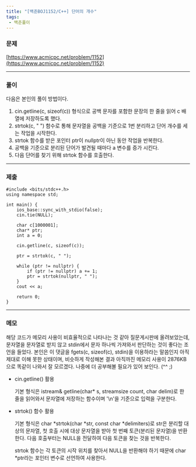 ```yaml
---
title: "[백준BOJ1152/C++] 단어의 개수"
tags:
 - 백준풀이
---
```


### 문제

[https://www.acmicpc.net/problem/1152](https://www.acmicpc.net/problem/1152)

***

### 풀이

다음은 본인의 풀이 방법이다.

1. cin.getline(c, sizeof(c)) 형식으로 공백 문자를 포함한 문장의 한 줄을 읽어 c 배열에 저장하도록 했다.
2. strtok(c, " ") 함수로 통해 문자열을 공백을 기준으로 1번 분리하고 단어 개수를 세는 작업을 시작한다.
3. strtok 함수를 받은 포인터 ptr이 nullptr이 아닌 동안 작업을 반복한다.
4. 공백을 기준으로 분리된 단어가 발견될 때마다 a 변수를 증가 시킨다.
5. 다음 단어를 찾기 위해 strtok 함수를 호출한다. 

***

### 제출

```C++17
#include <bits/stdc++.h>
using namespace std;

int main() {
	ios_base::sync_with_stdio(false);
	cin.tie(NULL);

	char c[1000001];
	char* ptr;
	int a = 0;

	cin.getline(c, sizeof(c));

	ptr = strtok(c, " ");

	while (ptr != nullptr) {
		if (ptr != nullptr) a += 1;
		ptr = strtok(nullptr, " ");
	}
	cout << a;

	return 0;
}
```

***

### 메모
해당 코드가 메모리 사용이 비효율적으로 나타나는 것 같아 질문게시판에 올려보았는데, 
문자열을 문자열로 받지 않고 stdin에서 문자 하나씩 가져와서 판단하는 것이 좋다는 조언을 들었다.
본인은 이 댓글을 fgets(c, sizeof(c), stdin)을 이용하라는 말씀인지 아직 제대로 이해 못한 상태이며, 
비슷하게 작성해본 결과 아직까진 메모리 사용이 2876KB으로 똑같이 나와서 잘 모르겠다. 
나중에 더 공부해볼 필요가 있어 보인다. (^^ ;)

- cin.getline() 활용
  
  기본 형식은 istream& getline(char* s, streamsize count, char delim)로
  한 줄을 읽어와서 문자열에 저장하는 함수이며 '\n'을 기준으로 입력을 구분한다.
- strtok() 함수 활용

  기본 형식은 char *strtok(char *str, const char *delimiters)로
  str은 분리할 대상의 문자열, 첫 호출 시에 대상 문자열을 받아 첫 번째 토큰(분리된 문자열)을 반환한다.
  다음 호출부터는 NULL을 전달하여 다음 토큰을 찾는 것을 반복한다.

  strtok 함수는 각 토큰의 시작 위치를 찾아서 NULL을 반환해야 하기 때문에
  char *ptr라는 포인터 변수로 선언하여 사용한다.
